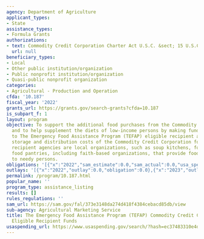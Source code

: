 ```yaml
---
agency: Department of Agriculture
applicant_types:
- State
assistance_types:
- Formula Grants
authorizations:
- text: Commodity Credit Corporation Charter Act U.S.C. &sect; 15 U.S.C. 714b.
  url: null
beneficiary_types:
- Local
- Other public institution/organization
- Public nonprofit institution/organization
- Quasi-public nonprofit organization
categories:
- Agricultural - Production and Operation
cfda: '10.187'
fiscal_year: '2022'
grants_url: https://grants.gov/search-grants?cfda=10.187
is_subpart_f: 1
layout: program
objective: To support the additional food purchases from the Commodity Credit Corporation
  and to help supplement the diets of low-income persons by making funds available
  to The Emergency Food Assistance Program (TEFAP) eligible recipient agencies for
  storage and distribution costs of the Commodity Credit Corporation foods. Eligible
  recipient agencies are local organizations, such as soup kitchens, food banks, and
  food pantries, including faith-based organizations, that provide food assistance
  to needy persons.
obligations: '[{"x":"2022","sam_estimate":0.0,"sam_actual":0.0,"usa_spending_actual":0.0},{"x":"2023","sam_estimate":40000000.0,"sam_actual":0.0,"usa_spending_actual":41401254.03},{"x":"2024","sam_estimate":50000000.0,"sam_actual":0.0,"usa_spending_actual":20362442.83}]'
outlays: '[{"x":"2022","outlay":0.0,"obligation":0.0},{"x":"2023","outlay":41365455.81,"obligation":41401254.03},{"x":"2024","outlay":48386157.09,"obligation":20362442.83}]'
permalink: /program/10.187.html
popular_name: ''
program_type: assistance_listing
results: []
rules_regulations: ''
sam_url: https://sam.gov/fal/373e3148da274d418f4384cebacd85db/view
sub-agency: Agricultural Marketing Service
title: The Emergency Food Assistance Program (TEFAP) Commodity Credit Corporation
  Eligible Recipient Funds
usaspending_url: https://www.usaspending.gov/search/?hash=ec37483310e4dbdd63b86badb1882dd1
---
```

